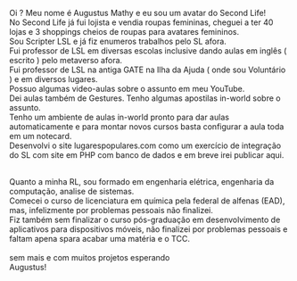 Oi ? Meu nome é Augustus Mathy e eu sou um avatar do Second Life!<br>
No Second Life já fui lojista e vendia roupas femininas, cheguei a ter 40 lojas e 3 shoppings cheios de roupas para avatares femininos.<br>
Sou Scripter LSL e já fiz enumeros trabalhos pelo SL afora.<br>
Fui professor de LSL em diversas escolas inclusive dando aulas em inglês ( escrito ) pelo metaverso afora.<br>
Fui professor de LSL na antiga GATE na Ilha da Ajuda ( onde sou Voluntário ) e em diversos lugares.<br>
Possuo algumas video-aulas sobre o assunto em meu YouTube.<br>
Dei aulas também de Gestures. Tenho algumas apostilas in-world sobre o assunto.<br>
Tenho um ambiente de aulas in-world pronto para dar aulas automaticamente e para montar novos cursos basta configurar a aula toda em um notecard.<br>
Desenvolvi o site lugarespopulares.com como um exercício de integração do SL com site em PHP com banco de dados e em breve irei publicar aqui.<br>
<br>

Quanto a minha RL, sou formado em engenharia elétrica, engenharia da computação, analise de sistemas.<br>
Comecei o curso de licenciatura em química pela federal de alfenas (EAD), mas, infelizmente por problemas pessoais não finalizei.<br>
Fiz também sem finalizar o curso pós-graduação em desenvolvimento de aplicativos para dispositivos móveis, não finalizei por problemas pessoais e faltam apena spara acabar uma matéria e o TCC.<br><br>
sem mais e com muitos projetos esperando<br>
Augustus!
